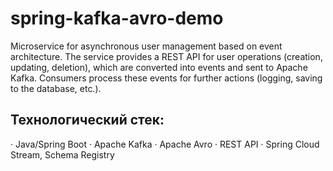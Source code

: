 # spring-kafka-avro-demo
Microservice for asynchronous user management based on event architecture. The service provides a REST API for user operations (creation, updating, deletion), which are converted into events and sent to Apache Kafka. Consumers process these events for further actions (logging, saving to the database, etc.).

## Технологический стек:
· Java/Spring Boot
· Apache Kafka
· Apache Avro
· REST API
· Spring Cloud Stream, Schema Registry
